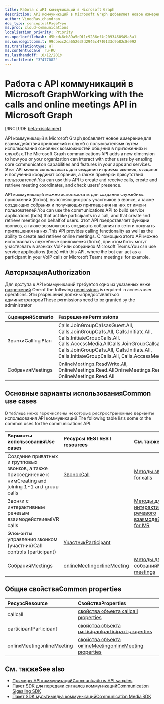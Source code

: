 ```yaml
---
title: Работа с API коммуникаций в Microsoft Graph
description: API коммуникаций в Microsoft Graph добавляет новое измерение для взаимодействия приложений и служб с пользователями путем использования функций голоса и видео.
author: VinodRavichandran
doc_type: conceptualPageType
ms.prod: cloud-communications
localization_priority: Priority
ms.openlocfilehash: d5bcd46cb89a5d911c9286ef5c2093460949a3a1
ms.sourcegitcommit: 99cbeac2ca652632d2946c4740133c9b82c8e992
ms.translationtype: HT
ms.contentlocale: ru-RU
ms.lasthandoff: 10/12/2019
ms.locfileid: "37477082"
---
```

# <a name="working-with-the-communications-api-in-microsoft-graph"></a><span data-ttu-id="0ae46-103">Работа с API коммуникаций в Microsoft Graph</span><span class="sxs-lookup"><span data-stu-id="0ae46-103">Working with the calls and online meetings API in Microsoft Graph</span></span>

[!INCLUDE [beta-disclaimer](../../includes/beta-disclaimer.md)]

<span data-ttu-id="0ae46-104">API коммуникаций в Microsoft Graph добавляет новое измерение для взаимодействия приложений и служб с пользователями путем использования основных возможностей общения в приложениях и службах.</span><span class="sxs-lookup"><span data-stu-id="0ae46-104">The Microsoft Graph communications API adds a new dimension to how you or your organization can interact with other users by enabling core communication capabilities and features in your apps and services.</span></span> <span data-ttu-id="0ae46-105">Этот API можно использовать для создания и приема звонков, создания и получения координат собраний, а также проверки присутствия пользователей.</span><span class="sxs-lookup"><span data-stu-id="0ae46-105">You can use this API to create and receive calls, create and retrieve meeting coordinates, and check users' presence.</span></span>

<span data-ttu-id="0ae46-106">API коммуникаций можно использовать для создания служебных приложений (ботов), выполняющих роль участников в звонке, а также создающих собрания и получающих приглашения на них от имени пользователей.</span><span class="sxs-lookup"><span data-stu-id="0ae46-106">You can use the communications API to build service applications (bots) that act like participants in a call, and that create and retrieve meetings on behalf of users.</span></span> <!-- and to check presence availability and activity of users. -->
<span data-ttu-id="0ae46-107">Этот API предоставляет функции звонков, а также возможность создавать собрания по сети и получать приглашения на них.</span><span class="sxs-lookup"><span data-stu-id="0ae46-107">This API provides calling functionality as well as the ability to create and retrieve online meetings.</span></span> <span data-ttu-id="0ae46-108">С помощью этого API можно использовать служебные приложения (боты), при этом боты могут участвовать в звонках VoIP или собраниях Microsoft Teams.</span><span class="sxs-lookup"><span data-stu-id="0ae46-108">You can use service applications (bots) with this API, where the bot can act as a participant in your VoIP calls or Microsoft Teams meetings, for example.</span></span>

## <a name="authorization"></a><span data-ttu-id="0ae46-109">Авторизация</span><span class="sxs-lookup"><span data-stu-id="0ae46-109">Authorization</span></span>

<span data-ttu-id="0ae46-110">Для доступа к API коммуникаций требуется одно из указанных ниже [разрешений](https://docs.microsoft.com/ru-RU/graph/permissions-reference#calls-permissions).</span><span class="sxs-lookup"><span data-stu-id="0ae46-110">One of the following [permissions](https://docs.microsoft.com/ru-RU/graph/permissions-reference#calls-permissions) is required to access user operations.</span></span> <span data-ttu-id="0ae46-111">Эти разрешения должны предоставляться администратором</span><span class="sxs-lookup"><span data-stu-id="0ae46-111">These permissions need to be granted by the administrator</span></span>

| <span data-ttu-id="0ae46-112">Сценарий</span><span class="sxs-lookup"><span data-stu-id="0ae46-112">Scenario</span></span>                 | <span data-ttu-id="0ae46-113">Разрешения</span><span class="sxs-lookup"><span data-stu-id="0ae46-113">Permissions</span></span>                                  |
|:------------------------------------|:---------------------------------------------|
| <span data-ttu-id="0ae46-114">Звонки</span><span class="sxs-lookup"><span data-stu-id="0ae46-114">Calling Plan</span></span>                 | <span data-ttu-id="0ae46-115">Calls.JoinGroupCallsasGuest.All, Calls.JoinGroupCalls.All, Calls.Initiate.All, Calls.InitiateGroupCalls.All, Calls.AccessMedia.All</span><span class="sxs-lookup"><span data-stu-id="0ae46-115">Calls.JoinGroupCallsasGuest.All, Calls.JoinGroupCalls.All, Calls.Initiate.All, Calls.InitiateGroupCalls.All, Calls.AccessMedia.All</span></span> |
| <span data-ttu-id="0ae46-116">Собрания</span><span class="sxs-lookup"><span data-stu-id="0ae46-116">Meetings</span></span>                 | <span data-ttu-id="0ae46-117">OnlineMeetings.ReadWrite.All, OnlineMeetings.Read.All</span><span class="sxs-lookup"><span data-stu-id="0ae46-117">OnlineMeetings.ReadWrite.All, OnlineMeetings.Read.All</span></span> |

## <a name="common-use-cases"></a><span data-ttu-id="0ae46-118">Основные варианты использования</span><span class="sxs-lookup"><span data-stu-id="0ae46-118">Common use cases</span></span>

<span data-ttu-id="0ae46-119">В таблице ниже перечислены некоторые распространенные варианты использования API коммуникаций.</span><span class="sxs-lookup"><span data-stu-id="0ae46-119">The following table lists some of the common uses for the communications API.</span></span>

| <span data-ttu-id="0ae46-120">Варианты использования</span><span class="sxs-lookup"><span data-stu-id="0ae46-120">Use cases</span></span>                         | <span data-ttu-id="0ae46-121">Ресурсы REST</span><span class="sxs-lookup"><span data-stu-id="0ae46-121">REST resources</span></span>                                 | <span data-ttu-id="0ae46-122">См. также</span><span class="sxs-lookup"><span data-stu-id="0ae46-122">See also</span></span>  |
|:------------------------------------|:---------------------------------------------|:----------|
| <span data-ttu-id="0ae46-123">Создание приватных и групповых звонков, а также присоединение к ним</span><span class="sxs-lookup"><span data-stu-id="0ae46-123">Creating and joining 1-1 and group calls</span></span>   | [<span data-ttu-id="0ae46-124">Звонок</span><span class="sxs-lookup"><span data-stu-id="0ae46-124">Call</span></span>](https://docs.microsoft.com/en-us/graph/api/resources/call?view=graph-rest-beta)| [<span data-ttu-id="0ae46-125">Методы звонков</span><span class="sxs-lookup"><span data-stu-id="0ae46-125">Methods for calls</span></span>](https://docs.microsoft.com/en-us/graph/api/resources/call?view=graph-rest-beta#methods)| 
|<span data-ttu-id="0ae46-126">Звонки с интерактивным речевым взаимодействием</span><span class="sxs-lookup"><span data-stu-id="0ae46-126">IVR calls</span></span>   |     | [<span data-ttu-id="0ae46-127">Методы для интерактивного речевого взаимодействия</span><span class="sxs-lookup"><span data-stu-id="0ae46-127">Methods for IVR</span></span>](https://docs.microsoft.com/en-us/graph/api/resources/calls-api-ivr-overview?view=graph-rest-beta)
| <span data-ttu-id="0ae46-128">Элементы управления звонком (участник)</span><span class="sxs-lookup"><span data-stu-id="0ae46-128">Call controls (participant)</span></span> | [<span data-ttu-id="0ae46-129">Участник</span><span class="sxs-lookup"><span data-stu-id="0ae46-129">Participant</span></span>](https://docs.microsoft.com/en-us/graph/api/resources/participant?view=graph-rest-beta)   ||
|<span data-ttu-id="0ae46-130">Собрания</span><span class="sxs-lookup"><span data-stu-id="0ae46-130">Meetings</span></span>|[<span data-ttu-id="0ae46-131">onlineMeeting</span><span class="sxs-lookup"><span data-stu-id="0ae46-131">onlineMeeting</span></span>](https://docs.microsoft.com/en-us/graph/api/resources/onlinemeeting?view=graph-rest-beta)| [<span data-ttu-id="0ae46-132">Методы для собраний</span><span class="sxs-lookup"><span data-stu-id="0ae46-132">Methods for meetings</span></span>](https://docs.microsoft.com/en-us/graph/api/resources/onlinemeeting?view=graph-rest-beta#methods)|

## <a name="common-properties"></a><span data-ttu-id="0ae46-133">Общие свойства</span><span class="sxs-lookup"><span data-stu-id="0ae46-133">Common properties</span></span>

| <span data-ttu-id="0ae46-134">Ресурс</span><span class="sxs-lookup"><span data-stu-id="0ae46-134">Resource</span></span>                | <span data-ttu-id="0ae46-135">Свойства</span><span class="sxs-lookup"><span data-stu-id="0ae46-135">Properties</span></span>                             |
|:------------------------------------|:---------------------------------------------|
| <span data-ttu-id="0ae46-136">call</span><span class="sxs-lookup"><span data-stu-id="0ae46-136">call</span></span>                               | [<span data-ttu-id="0ae46-137">свойства объекта call</span><span class="sxs-lookup"><span data-stu-id="0ae46-137">call properties</span></span>](https://docs.microsoft.com/en-us/graph/api/resources/call?view=graph-rest-beta#properties)  |
| <span data-ttu-id="0ae46-138">participant</span><span class="sxs-lookup"><span data-stu-id="0ae46-138">Participant</span></span>                         | [<span data-ttu-id="0ae46-139">свойства объекта participant</span><span class="sxs-lookup"><span data-stu-id="0ae46-139">participant properties</span></span>](https://docs.microsoft.com/en-us/graph/api/resources/participant?view=graph-rest-beta#properties) |
| <span data-ttu-id="0ae46-140">onlineMeeting</span><span class="sxs-lookup"><span data-stu-id="0ae46-140">onlineMeeting</span></span>                            | [<span data-ttu-id="0ae46-141">свойства объекта onlineMeeting</span><span class="sxs-lookup"><span data-stu-id="0ae46-141">onlineMeeting properties</span></span>](https://docs.microsoft.com/en-us/graph/api/resources/onlinemeeting?view=graph-rest-beta#properties)                     |

## <a name="see-also"></a><span data-ttu-id="0ae46-142">См. также</span><span class="sxs-lookup"><span data-stu-id="0ae46-142">See also</span></span>

- [<span data-ttu-id="0ae46-143">Примеры API коммуникаций</span><span class="sxs-lookup"><span data-stu-id="0ae46-143">Communications API samples</span></span>](https://github.com/microsoftgraph/microsoft-graph-comms-samples/)
- [<span data-ttu-id="0ae46-144">Пакет SDK для передачи сигналов коммуникаций</span><span class="sxs-lookup"><span data-stu-id="0ae46-144">Communication Signaling SDK</span></span>](https://www.nuget.org/packages/Microsoft.Graph.Communications.Calls/1.0.0-prerelease.494)
- [<span data-ttu-id="0ae46-145">Пакет SDK мультимедиа коммуникаций</span><span class="sxs-lookup"><span data-stu-id="0ae46-145">Communication Media SDK</span></span>](https://www.nuget.org/packages/Microsoft.Graph.Communications.Calls.Media/1.0.0-prerelease.494)
